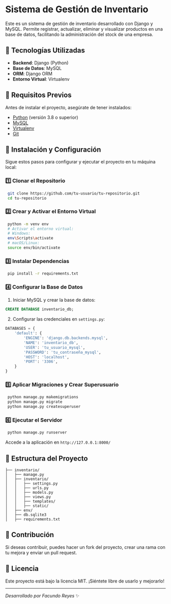# Sistema de Gestión de Inventario

Este es un sistema de gestión de inventario desarrollado con Django y MySQL. Permite registrar, actualizar, eliminar y visualizar productos en una base de datos, facilitando la administración del stock de una empresa.

## 🚀 Tecnologías Utilizadas

- **Backend**: Django (Python)
- **Base de Datos**: MySQL
- **ORM**: Django ORM
- **Entorno Virtual**: Virtualenv

## 📌 Requisitos Previos

Antes de instalar el proyecto, asegúrate de tener instalados:

- [Python](https://www.python.org/downloads/) (versión 3.8 o superior)
- [MySQL](https://www.mysql.com/downloads/)
- [Virtualenv](https://virtualenv.pypa.io/en/latest/)
- [Git](https://git-scm.com/downloads)

## 🔧 Instalación y Configuración

Sigue estos pasos para configurar y ejecutar el proyecto en tu máquina local:

### 1️⃣ Clonar el Repositorio
```sh
 git clone https://github.com/tu-usuario/tu-repositorio.git
 cd tu-repositorio
```

### 2️⃣ Crear y Activar el Entorno Virtual
```sh
 python -m venv env
 # Activar el entorno virtual:
 # Windows:
 env\Scripts\activate
 # macOS/Linux:
 source env/bin/activate
```

### 3️⃣ Instalar Dependencias
```sh
 pip install -r requirements.txt
```

### 4️⃣ Configurar la Base de Datos
1. Iniciar MySQL y crear la base de datos:
```sql
CREATE DATABASE inventario_db;
```
2. Configurar las credenciales en `settings.py`:
```python
DATABASES = {
    'default': {
        'ENGINE': 'django.db.backends.mysql',
        'NAME': 'inventario_db',
        'USER': 'tu_usuario_mysql',
        'PASSWORD': 'tu_contraseña_mysql',
        'HOST': 'localhost',
        'PORT': '3306',
    }
}
```

### 5️⃣ Aplicar Migraciones y Crear Superusuario
```sh
 python manage.py makemigrations
 python manage.py migrate
 python manage.py createsuperuser
```

### 6️⃣ Ejecutar el Servidor
```sh
 python manage.py runserver
```
Accede a la aplicación en `http://127.0.0.1:8000/`

## 📂 Estructura del Proyecto
```
├── inventario/
│   ├── manage.py
│   ├── inventario/
│   │   ├── settings.py
│   │   ├── urls.py
│   │   ├── models.py
│   │   ├── views.py
│   │   ├── templates/
│   │   ├── static/
│   ├── env/
│   ├── db.sqlite3
│   ├── requirements.txt
```

## 🤝 Contribución
Si deseas contribuir, puedes hacer un fork del proyecto, crear una rama con tu mejora y enviar un pull request.

## 📜 Licencia
Este proyecto está bajo la licencia MIT. ¡Siéntete libre de usarlo y mejorarlo!

---

_Desarrollado por Facundo Reyes_ ✨

